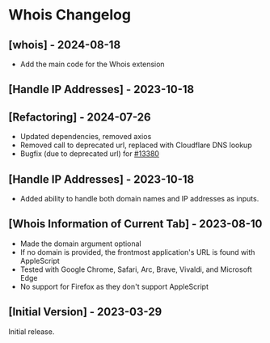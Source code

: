# Whois Changelog

## [whois] - 2024-08-18

- Add the main code for the Whois extension

## [Handle IP Addresses] - 2023-10-18

## [Refactoring] - 2024-07-26

- Updated dependencies, removed axios
- Removed call to deprecated url, replaced with Cloudflare DNS lookup
- Bugfix (due to deprecated url) for [#13380](https://github.com/raycast/extensions/issues/13380)

## [Handle IP Addresses] - 2023-10-18

- Added ability to handle both domain names and IP addresses as inputs.

## [Whois Information of Current Tab] - 2023-08-10

- Made the domain argument optional
- If no domain is provided, the frontmost application's URL is found with AppleScript
- Tested with Google Chrome, Safari, Arc, Brave, Vivaldi, and Microsoft Edge
- No support for Firefox as they don't support AppleScript

## [Initial Version] - 2023-03-29

Initial release.
